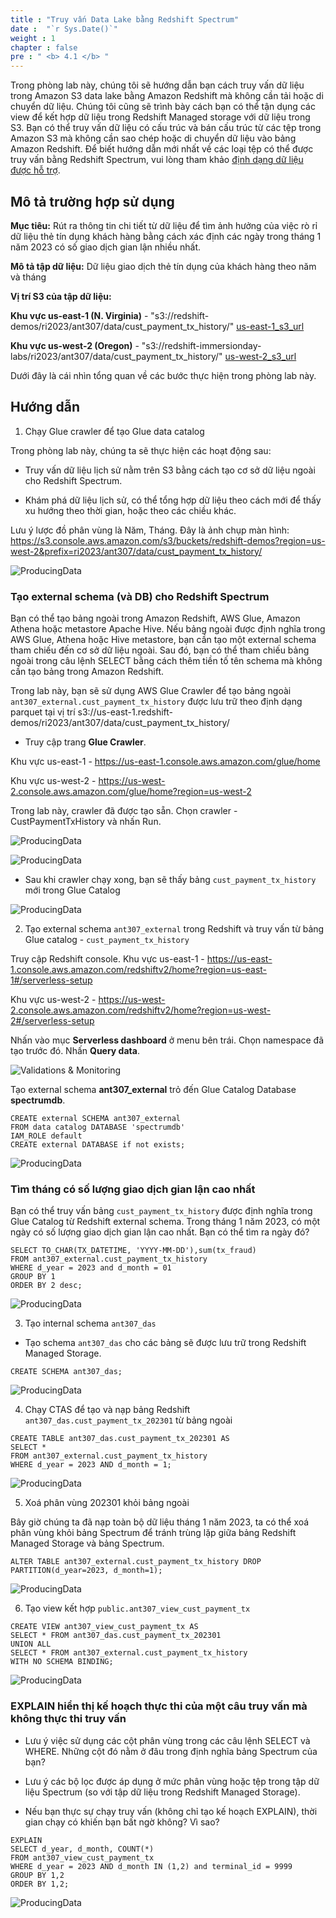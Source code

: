 ```yaml
---
title : "Truy vấn Data Lake bằng Redshift Spectrum"
date :  "`r Sys.Date()`" 
weight : 1 
chapter : false
pre : " <b> 4.1 </b> "
---
```


Trong phòng lab này, chúng tôi sẽ hướng dẫn bạn cách truy vấn dữ liệu trong Amazon S3 data lake bằng Amazon Redshift mà không cần tải hoặc di chuyển dữ liệu. Chúng tôi cũng sẽ trình bày cách bạn có thể tận dụng các view để kết hợp dữ liệu trong Redshift Managed storage với dữ liệu trong S3. Bạn có thể truy vấn dữ liệu có cấu trúc và bán cấu trúc từ các tệp trong Amazon S3 mà không cần sao chép hoặc di chuyển dữ liệu vào bảng Amazon Redshift. Để biết hướng dẫn mới nhất về các loại tệp có thể được truy vấn bằng Redshift Spectrum, vui lòng tham khảo [định dạng dữ liệu được hỗ trợ](https://docs.aws.amazon.com/redshift/latest/dg/c-spectrum-data-files.html#:~:text=Spectrum%20Regions.-,Data%20formats%20for%20Redshift%20Spectrum,-Redshift%20Spectrum%20supports).

## Mô tả trường hợp sử dụng
**Mục tiêu:** Rút ra thông tin chi tiết từ dữ liệu để tìm ảnh hưởng của việc rò rỉ dữ liệu thẻ tín dụng khách hàng bằng cách xác định các ngày trong tháng 1 năm 2023 có số giao dịch gian lận nhiều nhất.

**Mô tả tập dữ liệu:** Dữ liệu giao dịch thẻ tín dụng của khách hàng theo năm và tháng

**Vị trí S3 của tập dữ liệu:**

**Khu vực us-east-1 (N. Virginia)** - "s3://redshift-demos/ri2023/ant307/data/cust_payment_tx_history/" [us-east-1_s3_url](https://s3.console.aws.amazon.com/s3/buckets/redshift-demos?region=us-east-1&prefix=ri2023/ant307/data/cust_payment_tx_history/) 

**Khu vực us-west-2 (Oregon)** - "s3://redshift-immersionday-labs/ri2023/ant307/data/cust_payment_tx_history/" [us-west-2_s3_url](https://s3.console.aws.amazon.com/s3/buckets/redshift-immersionday-labs?region=us-west-2&prefix=ri2023/ant307/data/cust_payment_tx_history/) 

Dưới đây là cái nhìn tổng quan về các bước thực hiện trong phòng lab này.

## Hướng dẫn
1. Chạy Glue crawler để tạo Glue data catalog

Trong phòng lab này, chúng ta sẽ thực hiện các hoạt động sau:

+ Truy vấn dữ liệu lịch sử nằm trên S3 bằng cách tạo cơ sở dữ liệu ngoài cho Redshift Spectrum.

+ Khám phá dữ liệu lịch sử, có thể tổng hợp dữ liệu theo cách mới để thấy xu hướng theo thời gian, hoặc theo các chiều khác.

Lưu ý lược đồ phân vùng là Năm, Tháng. Đây là ảnh chụp màn hình: https://s3.console.aws.amazon.com/s3/buckets/redshift-demos?region=us-west-2&prefix=ri2023/ant307/data/cust_payment_tx_history/

![ProducingData](/images/4.FederatedQuery/1.png)

### Tạo external schema (và DB) cho Redshift Spectrum

Bạn có thể tạo bảng ngoài trong Amazon Redshift, AWS Glue, Amazon Athena hoặc metastore Apache Hive. Nếu bảng ngoài được định nghĩa trong AWS Glue, Athena hoặc Hive metastore, bạn cần tạo một external schema tham chiếu đến cơ sở dữ liệu ngoài. Sau đó, bạn có thể tham chiếu bảng ngoài trong câu lệnh SELECT bằng cách thêm tiền tố tên schema mà không cần tạo bảng trong Amazon Redshift.

Trong lab này, bạn sẽ sử dụng AWS Glue Crawler để tạo bảng ngoài `ant307_external.cust_payment_tx_history` được lưu trữ theo định dạng parquet tại vị trí s3://us-east-1.redshift-demos/ri2023/ant307/data/cust_payment_tx_history/

+ Truy cập trang **Glue Crawler**.

Khu vực us-east-1 - https://us-east-1.console.aws.amazon.com/glue/home 

Khu vực us-west-2 - https://us-west-2.console.aws.amazon.com/glue/home?region=us-west-2 

Trong lab này, crawler đã được tạo sẵn. Chọn crawler - CustPaymentTxHistory và nhấn Run.

![ProducingData](/images/4.FederatedQuery/2.png)

![ProducingData](/images/4.FederatedQuery/3.png)

+ Sau khi crawler chạy xong, bạn sẽ thấy bảng `cust_payment_tx_history` mới trong Glue Catalog

![ProducingData](/images/4.FederatedQuery/4.png)

2. Tạo external schema `ant307_external` trong Redshift và truy vấn từ bảng Glue catalog - `cust_payment_tx_history`

Truy cập Redshift console.
Khu vực us-east-1 - https://us-east-1.console.aws.amazon.com/redshiftv2/home?region=us-east-1#/serverless-setup 

Khu vực us-west-2 - https://us-west-2.console.aws.amazon.com/redshiftv2/home?region=us-west-2#/serverless-setup 

Nhấn vào mục **Serverless dashboard** ở menu bên trái. Chọn namespace đã tạo trước đó. Nhấn **Query data**.

![Validations & Monitoring](/images/2.Zero-ETLIntegration/34.png)

Tạo external schema **ant307_external** trỏ đến Glue Catalog Database **spectrumdb**.

```
CREATE external SCHEMA ant307_external
FROM data catalog DATABASE 'spectrumdb'
IAM_ROLE default
CREATE external DATABASE if not exists;
```

![ProducingData](/images/4.FederatedQuery/6.png)

### Tìm tháng có số lượng giao dịch gian lận cao nhất
Bạn có thể truy vấn bảng `cust_payment_tx_history` được định nghĩa trong Glue Catalog từ Redshift external schema. Trong tháng 1 năm 2023, có một ngày có số lượng giao dịch gian lận cao nhất. Bạn có thể tìm ra ngày đó?

```
SELECT TO_CHAR(TX_DATETIME, 'YYYY-MM-DD'),sum(tx_fraud)
FROM ant307_external.cust_payment_tx_history
WHERE d_year = 2023 and d_month = 01
GROUP BY 1
ORDER BY 2 desc;
```


![ProducingData](/images/4.FederatedQuery/7.png)

3. Tạo internal schema `ant307_das`

+ Tạo schema `ant307_das` cho các bảng sẽ được lưu trữ trong Redshift Managed Storage.

```
CREATE SCHEMA ant307_das;
```

![ProducingData](/images/4.FederatedQuery/8.png)

4. Chạy CTAS để tạo và nạp bảng Redshift `ant307_das.cust_payment_tx_202301` từ bảng ngoài

```
CREATE TABLE ant307_das.cust_payment_tx_202301 AS
SELECT *
FROM ant307_external.cust_payment_tx_history
WHERE d_year = 2023 AND d_month = 1;
```


![ProducingData](/images/4.FederatedQuery/9.png)

5. Xoá phân vùng 202301 khỏi bảng ngoài

Bây giờ chúng ta đã nạp toàn bộ dữ liệu tháng 1 năm 2023, ta có thể xoá phân vùng khỏi bảng Spectrum để tránh trùng lặp giữa bảng Redshift Managed Storage và bảng Spectrum.

```
ALTER TABLE ant307_external.cust_payment_tx_history DROP PARTITION(d_year=2023, d_month=1);
```


![ProducingData](/images/4.FederatedQuery/10.png)

6. Tạo view kết hợp `public.ant307_view_cust_payment_tx`

```
CREATE VIEW ant307_view_cust_payment_tx AS
SELECT * FROM ant307_das.cust_payment_tx_202301
UNION ALL
SELECT * FROM ant307_external.cust_payment_tx_history
WITH NO SCHEMA BINDING;
```


![ProducingData](/images/4.FederatedQuery/11.png)

### EXPLAIN hiển thị kế hoạch thực thi của một câu truy vấn mà không thực thi truy vấn

+ Lưu ý việc sử dụng các cột phân vùng trong các câu lệnh SELECT và WHERE. Những cột đó nằm ở đâu trong định nghĩa bảng Spectrum của bạn?

+ Lưu ý các bộ lọc được áp dụng ở mức phân vùng hoặc tệp trong tập dữ liệu Spectrum (so với tập dữ liệu trong Redshift Managed Storage).

+ Nếu bạn thực sự chạy truy vấn (không chỉ tạo kế hoạch EXPLAIN), thời gian chạy có khiến bạn bất ngờ không? Vì sao?

```
EXPLAIN
SELECT d_year, d_month, COUNT(*)
FROM ant307_view_cust_payment_tx
WHERE d_year = 2023 AND d_month IN (1,2) and terminal_id = 9999
GROUP BY 1,2
ORDER BY 1,2;
```

![ProducingData](/images/4.FederatedQuery/13.png)